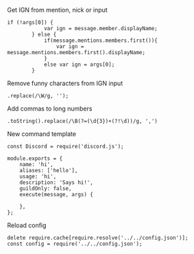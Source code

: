 Get IGN from mention, nick or input
```
if (!args[0]) {
			var ign = message.member.displayName;
		} else {
			if(message.mentions.members.first()){
				var ign = message.mentions.members.first().displayName;
			}
			else var ign = args[0];
		}
```

Remove funny characters from IGN input
```
.replace(/\W/g, '');
```

Add commas to long numbers
```
.toString().replace(/\B(?=(\d{3})+(?!\d))/g, ',')
```

New command template
```
const Discord = require('discord.js');

module.exports = {
    name: 'hi',
    aliases: ['hello'],
    usage: 'hi',
    description: 'Says hi!',
    guildOnly: false,
    execute(message, args) {

    },
};
```

Reload config
```
delete require.cache[require.resolve('../../config.json')];
const config = require('../../config.json');
```